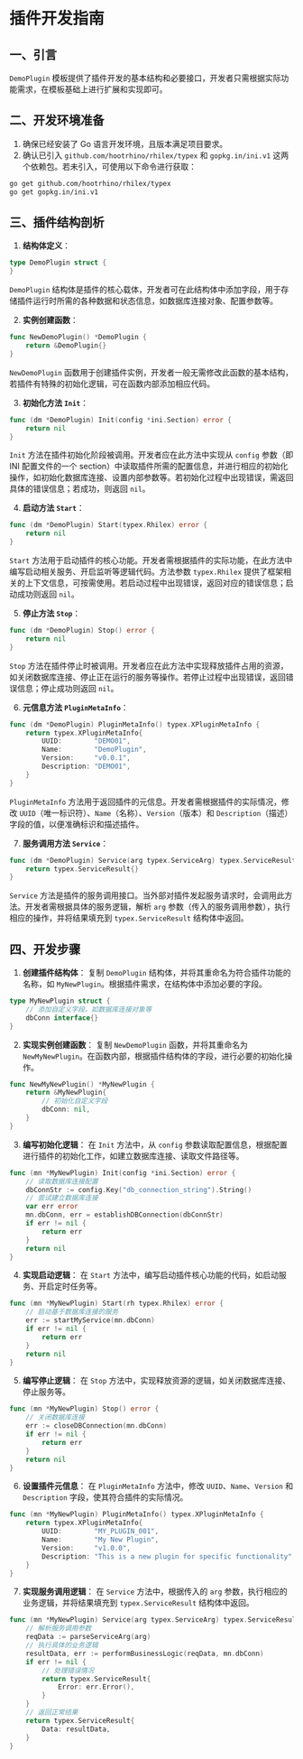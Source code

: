 <!--
 Copyright (C) 2025 wwhai

 This program is free software: you can redistribute it and/or modify
 it under the terms of the GNU Affero General Public License as
 published by the Free Software Foundation, either version 3 of the
 License, or (at your option) any later version.

 This program is distributed in the hope that it will be useful,
 but WITHOUT ANY WARRANTY; without even the implied warranty of
 MERCHANTABILITY or FITNESS FOR A PARTICULAR PURPOSE.  See the
 GNU Affero General Public License for more details.

 You should have received a copy of the GNU Affero General Public License
 along with this program.  If not, see <https://www.gnu.org/licenses/>.
-->

# 插件开发指南
## 一、引言
`DemoPlugin` 模板提供了插件开发的基本结构和必要接口，开发者只需根据实际功能需求，在模板基础上进行扩展和实现即可。

## 二、开发环境准备
1. 确保已经安装了 Go 语言开发环境，且版本满足项目要求。
2. 确认已引入 `github.com/hootrhino/rhilex/typex` 和 `gopkg.in/ini.v1` 这两个依赖包。若未引入，可使用以下命令进行获取：
```bash
go get github.com/hootrhino/rhilex/typex
go get gopkg.in/ini.v1
```

## 三、插件结构剖析
1. **结构体定义**：
```go
type DemoPlugin struct {
}
```
`DemoPlugin` 结构体是插件的核心载体，开发者可在此结构体中添加字段，用于存储插件运行时所需的各种数据和状态信息，如数据库连接对象、配置参数等。

2. **实例创建函数**：
```go
func NewDemoPlugin() *DemoPlugin {
	return &DemoPlugin{}
}
```
`NewDemoPlugin` 函数用于创建插件实例，开发者一般无需修改此函数的基本结构，若插件有特殊的初始化逻辑，可在函数内部添加相应代码。

3. **初始化方法 `Init`**：
```go
func (dm *DemoPlugin) Init(config *ini.Section) error {
	return nil
}
```
`Init` 方法在插件初始化阶段被调用。开发者应在此方法中实现从 `config` 参数（即 INI 配置文件的一个 section）中读取插件所需的配置信息，并进行相应的初始化操作，如初始化数据库连接、设置内部参数等。若初始化过程中出现错误，需返回具体的错误信息；若成功，则返回 `nil`。

4. **启动方法 `Start`**：
```go
func (dm *DemoPlugin) Start(typex.Rhilex) error {
	return nil
}
```
`Start` 方法用于启动插件的核心功能。开发者需根据插件的实际功能，在此方法中编写启动相关服务、开启监听等逻辑代码。方法参数 `typex.Rhilex` 提供了框架相关的上下文信息，可按需使用。若启动过程中出现错误，返回对应的错误信息；启动成功则返回 `nil`。

5. **停止方法 `Stop`**：
```go
func (dm *DemoPlugin) Stop() error {
	return nil
}
```
`Stop` 方法在插件停止时被调用。开发者应在此方法中实现释放插件占用的资源，如关闭数据库连接、停止正在运行的服务等操作。若停止过程中出现错误，返回错误信息；停止成功则返回 `nil`。

6. **元信息方法 `PluginMetaInfo`**：
```go
func (dm *DemoPlugin) PluginMetaInfo() typex.XPluginMetaInfo {
	return typex.XPluginMetaInfo{
		UUID:        "DEMO01",
		Name:        "DemoPlugin",
		Version:     "v0.0.1",
		Description: "DEMO01",
	}
}
```
`PluginMetaInfo` 方法用于返回插件的元信息。开发者需根据插件的实际情况，修改 `UUID`（唯一标识符）、`Name`（名称）、`Version`（版本）和 `Description`（描述）字段的值，以便准确标识和描述插件。

7. **服务调用方法 `Service`**：
```go
func (dm *DemoPlugin) Service(arg typex.ServiceArg) typex.ServiceResult {
	return typex.ServiceResult{}
}
```
`Service` 方法是插件的服务调用接口。当外部对插件发起服务请求时，会调用此方法。开发者需根据具体的服务逻辑，解析 `arg` 参数（传入的服务调用参数），执行相应的操作，并将结果填充到 `typex.ServiceResult` 结构体中返回。

## 四、开发步骤
1. **创建插件结构体**：
复制 `DemoPlugin` 结构体，并将其重命名为符合插件功能的名称，如 `MyNewPlugin`。根据插件需求，在结构体中添加必要的字段。
```go
type MyNewPlugin struct {
    // 添加自定义字段，如数据库连接对象等
    dbConn interface{}
}
```
2. **实现实例创建函数**：
复制 `NewDemoPlugin` 函数，并将其重命名为 `NewMyNewPlugin`。在函数内部，根据插件结构体的字段，进行必要的初始化操作。
```go
func NewMyNewPlugin() *MyNewPlugin {
    return &MyNewPlugin{
        // 初始化自定义字段
        dbConn: nil,
    }
}
```
3. **编写初始化逻辑**：
在 `Init` 方法中，从 `config` 参数读取配置信息，根据配置进行插件的初始化工作，如建立数据库连接、读取文件路径等。
```go
func (mn *MyNewPlugin) Init(config *ini.Section) error {
    // 读取数据库连接配置
    dbConnStr := config.Key("db_connection_string").String()
    // 尝试建立数据库连接
    var err error
    mn.dbConn, err = establishDBConnection(dbConnStr)
    if err != nil {
        return err
    }
    return nil
}
```
4. **实现启动逻辑**：
在 `Start` 方法中，编写启动插件核心功能的代码，如启动服务、开启定时任务等。
```go
func (mn *MyNewPlugin) Start(rh typex.Rhilex) error {
    // 启动基于数据库连接的服务
    err := startMyService(mn.dbConn)
    if err != nil {
        return err
    }
    return nil
}
```
5. **编写停止逻辑**：
在 `Stop` 方法中，实现释放资源的逻辑，如关闭数据库连接、停止服务等。
```go
func (mn *MyNewPlugin) Stop() error {
    // 关闭数据库连接
    err := closeDBConnection(mn.dbConn)
    if err != nil {
        return err
    }
    return nil
}
```
6. **设置插件元信息**：
在 `PluginMetaInfo` 方法中，修改 `UUID`、`Name`、`Version` 和 `Description` 字段，使其符合插件的实际情况。
```go
func (mn *MyNewPlugin) PluginMetaInfo() typex.XPluginMetaInfo {
    return typex.XPluginMetaInfo{
        UUID:        "MY_PLUGIN_001",
        Name:        "My New Plugin",
        Version:     "v1.0.0",
        Description: "This is a new plugin for specific functionality",
    }
}
```
7. **实现服务调用逻辑**：
在 `Service` 方法中，根据传入的 `arg` 参数，执行相应的业务逻辑，并将结果填充到 `typex.ServiceResult` 结构体中返回。
```go
func (mn *MyNewPlugin) Service(arg typex.ServiceArg) typex.ServiceResult {
    // 解析服务调用参数
    reqData := parseServiceArg(arg)
    // 执行具体的业务逻辑
    resultData, err := performBusinessLogic(reqData, mn.dbConn)
    if err != nil {
        // 处理错误情况
        return typex.ServiceResult{
            Error: err.Error(),
        }
    }
    // 返回正常结果
    return typex.ServiceResult{
        Data: resultData,
    }
}
```